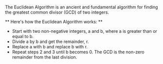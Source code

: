 The Euclidean Algorithm is an ancient and fundamental algorithm for finding the greatest common divisor (GCD) of two integers.

** Here's how the Euclidean Algorithm works: **

- Start with two non-negative integers, a and b, where a is greater than or equal to b.
- Divide a by b and get the remainder, r.
- Replace a with b and replace b with r.
- Repeat steps 2 and 3 until b becomes 0. The GCD is the non-zero remainder from the last division.